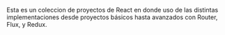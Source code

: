 Esta es un coleccion de proyectos de React en donde uso de las distintas implementaciones desde proyectos básicos 
hasta avanzados con Router, Flux, y Redux.
